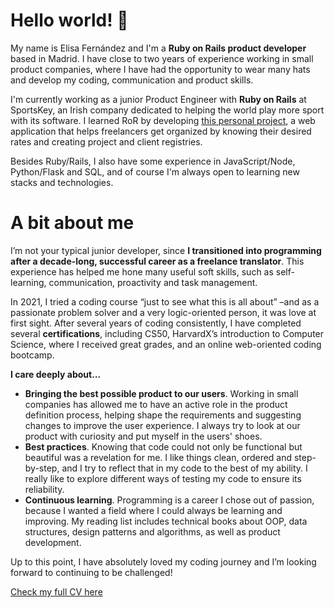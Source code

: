 # Hello world! 👋

My name is Elisa Fernández and I'm a **Ruby on Rails product developer** based in Madrid. I have close to two years of experience working in small product companies, where I have had the opportunity to wear many hats and develop my coding, communication and product skills.  

I'm currently working as a junior Product Engineer with **Ruby on Rails** at SportsKey, an Irish company dedicated to helping the world play more sport with its software. I learned RoR by developing [this personal project](https://github.com/Epersea/freelancer_helper_rails), a web application that helps freelancers get organized by knowing their desired rates and creating project and client registries.

Besides Ruby/Rails, I also have some experience in JavaScript/Node, Python/Flask and SQL, and of course I'm always open to learning new stacks and technologies.

# A bit about me

I’m not your typical junior developer, since **I transitioned into programming after a decade-long, successful career as a freelance translator**. This experience has helped me hone many useful soft skills, such as self-learning, communication, proactivity and task management.

In 2021, I tried a coding course “just to see what this is all about” –and as a passionate problem solver and a very logic-oriented person, it was love at first sight. After several years of coding consistently, I have completed several **certifications**, including CS50, HarvardX’s introduction to Computer Science, where I received great grades, and an online web-oriented coding bootcamp. 

**I care deeply about...**
- **Bringing the best possible product to our users**. Working in small companies has allowed me to have an active role in the product definition process, helping shape the requirements and suggesting changes to improve the user experience. I always try to look at our product with curiosity and put myself in the users' shoes.
- **Best practices**. Knowing that code could not only be functional but beautiful was a revelation for me. I like things clean, ordered and step-by-step, and I try to reflect that in my code to the best of my ability. I really like to explore different ways of testing my code to ensure its reliability.
- **Continuous learning**. Programming is a career I chose out of passion, because I wanted a field where I could always be learning and improving. My reading list includes technical books about OOP, data structures, design patterns and algorithms, as well as product development.

Up to this point, I have absolutely loved my coding journey and I’m looking forward to continuing to be challenged!

[Check my full CV here](https://github.com/Epersea/Epersea/blob/main/ELISA%20FERN%C3%81NDEZ%20CODING%20CV.pdf)

